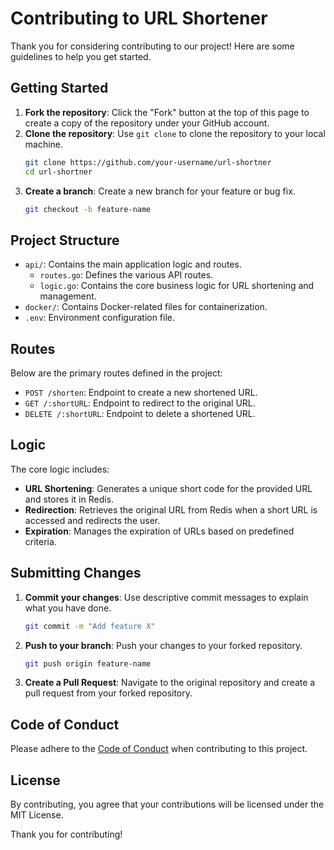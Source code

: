 # Contributing to URL Shortener

Thank you for considering contributing to our project! Here are some guidelines to help you get started.

## Getting Started
1. **Fork the repository**: Click the "Fork" button at the top of this page to create a copy of the repository under your GitHub account.
2. **Clone the repository**: Use `git clone` to clone the repository to your local machine.
   ```sh
   git clone https://github.com/your-username/url-shortner
   cd url-shortner
   ```
3. **Create a branch**: Create a new branch for your feature or bug fix.
   ```sh
   git checkout -b feature-name
   ```

## Project Structure
- `api/`: Contains the main application logic and routes.
  - `routes.go`: Defines the various API routes.
  - `logic.go`: Contains the core business logic for URL shortening and management.
- `docker/`: Contains Docker-related files for containerization.
- `.env`: Environment configuration file.

## Routes
Below are the primary routes defined in the project:

- `POST /shorten`: Endpoint to create a new shortened URL.
- `GET /:shortURL`: Endpoint to redirect to the original URL.
- `DELETE /:shortURL`: Endpoint to delete a shortened URL.

## Logic
The core logic includes:

- **URL Shortening**: Generates a unique short code for the provided URL and stores it in Redis.
- **Redirection**: Retrieves the original URL from Redis when a short URL is accessed and redirects the user.
- **Expiration**: Manages the expiration of URLs based on predefined criteria.

## Submitting Changes
1. **Commit your changes**: Use descriptive commit messages to explain what you have done.
   ```sh
   git commit -m "Add feature X"
   ```
2. **Push to your branch**: Push your changes to your forked repository.
   ```sh
   git push origin feature-name
   ```
3. **Create a Pull Request**: Navigate to the original repository and create a pull request from your forked repository.

## Code of Conduct
Please adhere to the [Code of Conduct](CODE_OF_CONDUCT.md) when contributing to this project.

## License
By contributing, you agree that your contributions will be licensed under the MIT License.

Thank you for contributing!
